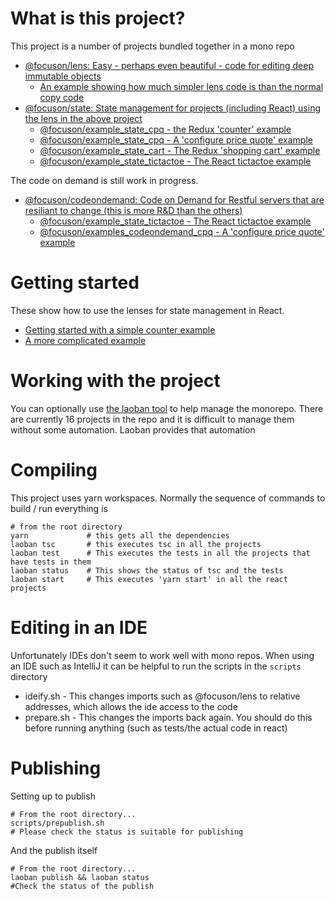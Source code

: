 # What is this project?

This project is a number of projects bundled together in a mono repo
* [@focuson/lens: Easy - perhaps even beautiful - code for editing deep immutable objects](modules/lens/README.md)
     * [An example showing how much simpler lens code is than the normal copy code](examples/lens/dragon)
* [@focuson/state: State management for projects (including React) using the lens in the above project](modules/state/README.md)
     * [@focuson/example_state_cpq - the Redux 'counter' example](examples/state/counter)
     * [@focuson/example_state_cpq - A 'configure price quote' example](examples/state/cpq)
     * [@focuson/example_state_cart - The Redux 'shopping cart' example](examples/state/shopping-cart)
     * [@focuson/example_state_tictactoe - The React tictactoe example](examples/state/shopping-cart)

The code on demand is still work in progress.
* [@focuson/codeondemand: Code on Demand for Restful servers that are resiliant to change (this is more R&D than the others)](modules/codeondemand/README.md)
     * [@focuson/example_state_tictactoe - The React tictactoe example](examples/state/shopping-cart)
     * [@focuson/examples_codeondemand_cpq - A 'configure price quote' example](examples/state/cpq)

# Getting started

These show how to use the lenses for state management in React.

* [Getting started with a simple counter example](https://github.com/phil-rice/ts-lens-react/tree/master/tutorial/counter)
* [A more complicated example](https://github.com/phil-rice/ts-lens-react/blob/master/tutorial/tictactoe)

# Working with the project

You can optionally use [the laoban tool](https://www.npmjs.com/package/laoban) to help manage the monorepo. There are currently 16 projects in the 
repo and it is difficult to manage them without some automation. Laoban provides that automation

# Compiling

This project uses yarn workspaces. Normally the sequence of commands to build / run everything is

```shell
# from the root directory
yarn             # this gets all the dependencies
laoban tsc       # this executes tsc in all the projects
laoban test      # This executes the tests in all the projects that have tests in them
laoban status    # This shows the status of tsc and the tests
laoban start     # This executes 'yarn start' in all the react projects
```

# Editing in an IDE

Unfortunately IDEs don't seem to work well with mono repos. When using an IDE such as IntelliJ it can be helpful to run the scripts in the `scripts` directory

* ideify.sh   -  This changes imports such as @focuson/lens to relative addresses, which allows the ide access to the code
* prepare.sh  -  This changes the imports back again. You should do this before running anything (such as tests/the actual code in react) 

# Publishing

Setting up to publish
```shell
# From the root directory...
scripts/prepublish.sh
# Please check the status is suitable for publishing
```

And the publish itself
```shell
# From the root directory...
laoban publish && laoban status  
#Check the status of the publish
```


